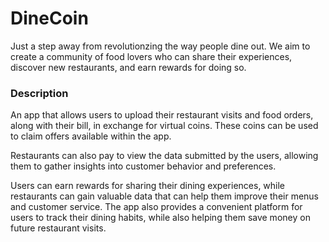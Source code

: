 # DineCoin

Just a step away from revolutionzing the way people dine out. We aim to create a community of food lovers who can share their experiences, discover new restaurants, and earn rewards for doing so.

### Description

An app that allows users to upload their restaurant visits and food orders, along with their bill, in exchange for virtual coins. These coins can be used to claim offers available within the app. 

Restaurants can also pay to view the data submitted by the users, allowing them to gather insights into customer behavior and preferences.

Users can earn rewards for sharing their dining experiences, while restaurants can gain valuable data that can help them improve their menus and customer service. The app also provides a convenient platform for users to track their dining habits, while also helping them save money on future restaurant visits.

